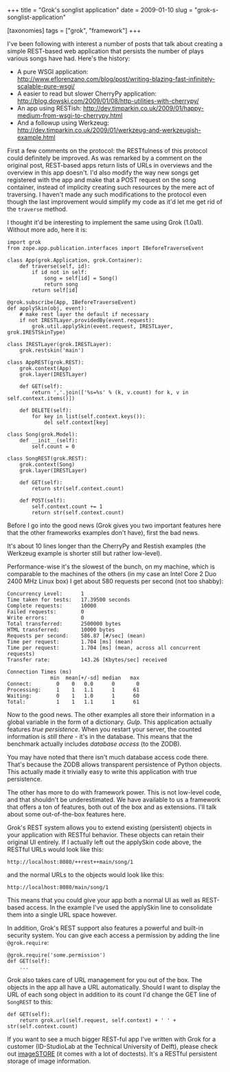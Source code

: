 +++
title = "Grok's songlist application"
date = 2009-01-10
slug = "grok-s-songlist-application"

[taxonomies]
tags = ["grok", "framework"]
+++

I've been following with interest a number of posts that talk about
creating a simple REST-based web application that persists the number of
plays various songs have had. Here's the history:

- A pure WSGI application:
  <http://www.eflorenzano.com/blog/post/writing-blazing-fast-infinitely-scalable-pure-wsgi/>
- A easier to read but slower CherryPy application:
  <http://blog.dowski.com/2009/01/08/http-utilities-with-cherrypy/>
- An app using RESTish:
  <http://dev.timparkin.co.uk/2009/01/happy-medium-from-wsgi-to-cherrypy.html>
- And a followup using Werkzeug:
  <http://dev.timparkin.co.uk/2009/01/werkzeug-and-werkzeugish-example.html>

First a few comments on the protocol: the RESTfulness of this protocol
could definitely be improved. As was remarked by a comment on the
original post, REST-based apps return lists of URLs in overviews and the
overview in this app doesn't. I'd also modify the way new songs get
registered with the app and make that a POST request on the song
container, instead of implicity creating such resources by the mere act
of traversing. I haven't made any such modifications to the protocol
even though the last improvement would simplify my code as it'd let me
get rid of the `traverse` method.

I thought it'd be interesting to implement the same using Grok (1.0a1).
Without more ado, here it is:

    import grok
    from zope.app.publication.interfaces import IBeforeTraverseEvent

    class App(grok.Application, grok.Container):
        def traverse(self, id):
            if id not in self:
                song = self[id] = Song()
                return song
            return self[id]

    @grok.subscribe(App, IBeforeTraverseEvent)
    def applySkin(obj, event):
        # make rest layer the default if necessary
        if not IRESTLayer.providedBy(event.request):
            grok.util.applySkin(event.request, IRESTLayer, grok.IRESTSkinType)

    class IRESTLayer(grok.IRESTLayer):
        grok.restskin('main')

    class AppREST(grok.REST):
        grok.context(App)
        grok.layer(IRESTLayer)

        def GET(self):
            return ','.join(['%s=%s' % (k, v.count) for k, v in self.context.items()])

        def DELETE(self):
            for key in list(self.context.keys()):
                del self.context[key]

    class Song(grok.Model):
        def __init__(self):
            self.count = 0

    class SongREST(grok.REST):
        grok.context(Song)
        grok.layer(IRESTLayer)

        def GET(self):
            return str(self.context.count)

        def POST(self):
            self.context.count += 1
            return str(self.context.count)

Before I go into the good news (Grok gives you two important features
here that the other frameworks examples don't have), first the bad news.

It's about 10 lines longer than the CherryPy and Restish examples (the
Werkzeug example is shorter still but rather low-level).

Performance-wise it's the slowest of the bunch, on my machine, which is
comparable to the machines of the others (in my case an Intel Core 2 Duo
2400 MHz Linux box) I get about 580 requests per second (not too
shabby):

    Concurrency Level:      1
    Time taken for tests:   17.39500 seconds
    Complete requests:      10000
    Failed requests:        0
    Write errors:           0
    Total transferred:      2500000 bytes
    HTML transferred:       10000 bytes
    Requests per second:    586.87 [#/sec] (mean)
    Time per request:       1.704 [ms] (mean)
    Time per request:       1.704 [ms] (mean, across all concurrent requests)
    Transfer rate:          143.26 [Kbytes/sec] received

    Connection Times (ms)
                  min  mean[+/-sd] median   max
    Connect:        0    0   0.0      0       0
    Processing:     1    1   1.1      1      61
    Waiting:        0    1   1.0      1      60
    Total:          1    1   1.1      1      61

Now to the good news. The other examples all store their information in
a global variable in the form of a dictionary. _Gulp_. This application
actually features _true persistence_. When you restart your server, the
counted information is _still there_ - it's in the database. This means
that the benchmark actually includes _database access_ (to the ZODB).

You may have noted that there isn't much database access code there.
That's because the ZODB allows transparent persistence of Python
objects. This actually made it trivially easy to write this application
with true persistence.

The other has more to do with framework power. This is not low-level
code, and that shouldn't be underestimated. We have available to us a
framework that offers a ton of features, both out of the box and as
extensions. I'll talk about some out-of-the-box features here.

Grok's REST system allows you to extend existing (persistent) objects in
your application with RESTful behavior. These objects can retain their
original UI entirely. If I actually left out the applySkin code above,
the RESTful URLs would look like this:

    http://localhost:8080/++rest++main/song/1

and the normal URLs to the objects would look like this:

    http://localhost:8080/main/song/1

This means that you could give your app both a normal UI as well as
REST-based access. In the example I've used the applySkin line to
consolidate them into a single URL space however.

In addition, Grok's REST support also features a powerful and built-in
security system. You can give each access a permission by adding the
line `@grok.require`:

    @grok.require('some.permission')
    def GET(self):
        ...

Grok also takes care of URL management for you out of the box. The
objects in the app all have a URL automatically. Should I want to
display the URL of each song object in addition to its count I'd change
the GET line of `SongREST` to this:

    def GET(self):
        return grok.url(self.request, self.context) + ' ' + str(self.context.count)

If you want to see a much bigger REST-ful app I've written with Grok for
a customer (ID-StudioLab at the Technical University of Delft), please
check out [imageSTORE](http://code.google.com/p/imagestore/) (it comes
with a lot of doctests). It's a RESTful persistent storage of image
information.
